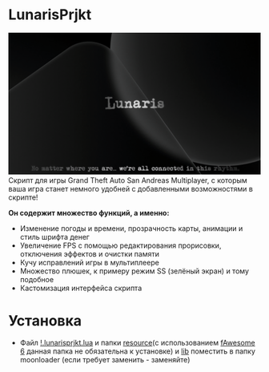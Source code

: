 # LunarisPrjkt
<div style="text-align:center"><img src="/etc/lunaris-main.png" /></div>
Скрипт для игры Grand Theft Auto San Andreas Multiplayer, с которым ваша игра станет немного удобней с добавленными возможностями в скрипте!

**Он содержит множество функций, а именно:**
- Изменение погоды и времени, прозрачность карты, анимации и стиль шрифта денег 
- Увеличение FPS с помощью редактирования прорисовки, отключения эффектов и очистки памяти
- Кучу исправлений игры в мультиплеере
- Множество плюшек, к примеру режим SS (зелёный экран) и тому подобное
- Кастомизация интерфейса скрипта

# Установка
- Файл [!.lunarisprjkt.lua](https://github.com/riverya4life/SAMPFixer/blob/main/!.lunarisprjkt.lua) и папки [resource](https://github.com/riverya4life/SAMPFixer/tree/main/resource)(с использованием [fAwesome 6](https://www.blast.hk/threads/111224/) данная папка не обязательна к установке) и [lib](https://github.com/riverya4life/SAMPFixer/tree/main/lib) поместить в папку moonloader (если требует заменить - заменяйте)
